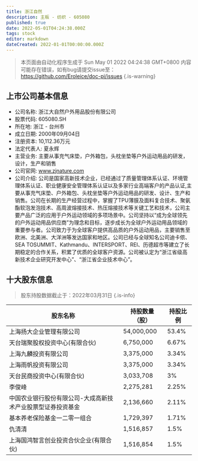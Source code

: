 ```yaml
---
title: 浙江自然
description: 主板 - 纺织 - 605080
published: true
date: 2022-05-01T04:24:38.000Z
tags: stock
editor: markdown
dateCreated: 2022-01-01T00:00:00.000Z
---
```


> 本页面由自动化程序生成于 Sun May 01 2022 04:24:38 GMT+0800
> 内容可能存在错误，如有bug请提交issue至：https://github.com/Eroleice/doc-pi/issues
{.is-warning}

## 上市公司基本信息
- 公司名称: 浙江大自然户外用品股份有限公司
- 股票代码: 605080.SH
- 所在地: 浙江 - 台州市
- 成立日期: 2000年09月04日
- 注册资本: 10,112.36万元
- 法定代表人: 夏永辉
- 主营业务: 主要从事充气床垫，户外箱包，头枕坐垫等户外运动用品的研发，设计，生产和销售
- 公司官网: www.zjnature.com
- 公司介绍: 公司是国家高新技术企业，已经通过了质量管理体系认证、环境管理体系认证、职业健康安全管理体系认证以及多家行业高端客户的产品认证,主要从事充气床垫、户外箱包、头枕坐垫等户外运动用品的研发、设计、生产和销售。公司在长期的生产经营过程中，掌握了TPU薄膜及面料复合技术、聚氨酯软泡发泡技术、高周波熔接技术、热压熔接技术等关键工艺和技术，公司主要产品广泛的应用于户外运动领域的多项场景中。公司坚持以“成为全球领先的户外运动用品供应商”为理念和目标，逐步成长为全球户外运动用品领域的重要参与者。公司致力于为全球客户提供高品质的户外运动用品，主要销售至欧洲、北美洲、大洋洲等发达国家和地区。公司已经与全球知名公司迪卡侬、SEA TOSUMMIT、Kathmandu、INTERSPORT、REI、历德超市等建立了长期稳定的合作关系，积累了优质的全球客户资源。公司被认定为“浙江省级高新技术企业研究开发中心”、“浙江省企业技术中心”。


## 十大股东信息
> 股东持股数据截止于：2022年03月31日
{.is-info}

| 股东名称 | 持股数量（股） | 持股比例 |
| --- | --- | --- |
| 上海扬大企业管理有限公司 | 54,000,000 | 53.4% |
| 天台瑞聚股权投资中心(有限合伙) | 6,750,000 | 6.67% |
| 上海九麟投资有限公司 | 3,375,000 | 3.34% |
| 上海雨帆投资有限公司 | 3,375,000 | 3.34% |
| 天台民商投资中心(有限合伙) | 3,033,708 | 3% |
| 李俊峰 | 2,275,281 | 2.25% |
| 中国农业银行股份有限公司-大成高新技术产业股票型证券投资基金 | 2,136,660 | 2.11% |
| 基本养老保险基金一二零一组合 | 1,729,397 | 1.71% |
| 仇清清 | 1,516,857 | 1.5% |
| 上海国鸿智言创业投资合伙企业(有限合伙) | 1,516,854 | 1.5% |




